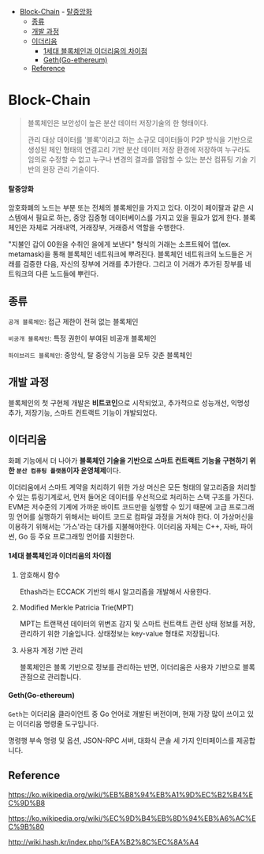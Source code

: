 - [Block-Chain](#block-chain)
      - [탈중앙화](#----)
  * [종류](#--)
  * [개발 과정](#-----)
  * [이더리움](#----)
      - [1세대 블록체인과 이더리움의 차이점](#1------------------)
      - [Geth(Go-ethereum)](#geth-go-ethereum-)
  * [Reference](#reference)


# Block-Chain

> 블록체인은 보안성이 높은 분산 데이터 저장기술의 한 형태이다.
>
> 관리 대상 데이터를 '블록'이라고 하는 소규모 데이터들이 P2P 방식을 기반으로 생성된 체인 형태의 연결고리 기반 분산 데이터 저장 환경에 저장하여 누구라도 임의로 수정할 수 없고 누구나 변경의 결과를 열람할 수 있는 분산 컴퓨팅 기술 기반의 원장 관리 기술이다.

#### 탈중앙화

암호화폐의 노드는 부분 또는 전체의 블록체인을 가지고 있다. 이것이 페이팔과 같은 시스템에서 필요로 하는, 중앙 집중형 데이터베이스를 가지고 있을 필요가 없게 한다. 블록체인은 자체로 거래내역, 거래장부, 거래증서 역할을 수행한다. 

"지불인 갑이 00원을 수취인 을에게 보낸다" 형식의 거래는 소프트웨어 앱(ex. metamask)을 통해 블록체인 네트워크에 뿌려진다. 블록체인 네트워크의 노드들은 거래를 검증한 다음, 자신의 장부에 거래를 추가한다. 그리고 이 거래가 추가된 장부를 네트워크의 다른 노드들에 뿌린다.



## 종류

`공개 블록체인`: 접근 제한이 전혀 없는 블록체인

`비공개 블록체인`: 특정 권한이 부여된 비공개 블록체인

`하이브리드 블록체인`: 중앙식, 탈 중앙식 기능을 모두 갖춘 블록체인

## 개발 과정

블록체인의 첫 구현체 개발은 **비트코인**으로 시작되었고, 추가적으로 성능개선, 익명성 추가, 저장기능, 스마트 컨트랙트 기능이 개발되었다.



## 이더리움

화폐 기능에서 더 나아가 **블록체인 기술을 기반으로 스마트 컨트랙트 기능을 구현하기 위한 `분산 컴퓨팅 플랫폼`이자 운영체제**이다.

이더리움에서 스마트 계약을 처리하기 위한 가상 머신은 모든 형태의 알고리즘을 처리할 수 있는 튜링기계로서, 먼저 들어온 데이터를 우선적으로 처리하는 스택 구조를 가진다. EVM은 저수준의 기계에 가까운 바이트 코드만을 실행할 수 있기 때문에 고급 프로그래밍 언어를 실행하기 위해서는 바이트 코드로 컴파일 과정을 거쳐야 한다. 이 가상머신을 이용하기 위해서는 '가스'라는 대가를 지불해야한다. 이더리움 자체는 C++, 자바, 파이썬, Go 등 주요 프로그래밍 언어를 지원한다.

#### 1세대 블록체인과 이더리움의 차이점

1. 암호해시 함수

   Ethash라는 ECCACK 기반의 해시 알고리즘을 개발해서 사용한다.

2. Modified Merkle Patricia Trie(MPT)

   MPT는 트랜잭션 데이터의 위변조 감지 및 스마트 컨트랙트 관련 상태 정보를 저장, 관리하기 위한 기술입니다. 상태정보는 key-value 형태로 저장됩니다.

3. 사용자 계정 기반 관리

   블록체인은 블록 기반으로 정보를 관리하는 반면, 이더리움은 사용자 기반으로 블록 관점으로 관리합니다.

#### Geth(Go-ethereum)

`Geth`는 이더리움 클라이언트 중 Go 언어로 개발된 버전이며, 현재 가장 많이 쓰이고 있는 이더리움 명령줄 도구입니다.

명령행 부속 명령 및 옵션, JSON-RPC 서버, 대화식 콘솔 세 가지 인터페이스를 제공합니다.



## Reference

https://ko.wikipedia.org/wiki/%EB%B8%94%EB%A1%9D%EC%B2%B4%EC%9D%B8

https://ko.wikipedia.org/wiki/%EC%9D%B4%EB%8D%94%EB%A6%AC%EC%9B%80

http://wiki.hash.kr/index.php/%EA%B2%8C%EC%8A%A4
